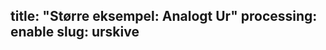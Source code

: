 title: "Større eksempel: Analogt Ur"
processing: enable
slug: urskive
---

<script type="application/processing" data-processing-target="opgavePi">
size(400,400);
strokeWeight(3);
stroke(255);
fill(100);


// Centrum af tegningen
var xCentrum = width / 2;
var yCentrum = height / 2;

// Radius på urskiven
var radius = 0.7*min(xCentrum, yCentrum);

// Længder på viserne som procentdel af radius
var timeLaengde   = radius * 0.5;
var minutLaengde  = radius * 0.8;
var sekundLaengde = radius * 0.9;

var tegnViser = function(rotation, laengde) {
    // Udregn spidsen af viseren
    var xSpids = xCentrum + Math.cos(rotation * 2 * Math.PI - Math.PI/2) * laengde;
    var ySpids = xCentrum + Math.sin(rotation * 2 * Math.PI - Math.PI/2) * laengde;
    line(xCentrum, yCentrum, xSpids, ySpids);
};

draw = function() {
    background(0,0,0);
    ellipse(xCentrum, yCentrum, 2 * radius , 2 * radius);
    
    // Hvor mange procent af et minut er der gået?
    var sekundArm = second() / 60;


    // Hvor mange procent af en time er der gået?
    var minutArm = minute() / 60 +
                   second() / (60 * 60);

    // Hvor mange procent af et halvt døgn er gået?
    var timeArm = (hour() % 12) / 12 +
                  minute() / (12 * 60);

    // Tegn visere
    tegnViser(sekundArm, sekundLaengde);
    tegnViser(minutArm, minutLaengde);
    tegnViser(timeArm, timeLaengde);
};
</script>
<canvas id="opgavePi" class="processing-example-canvas"></canvas>
